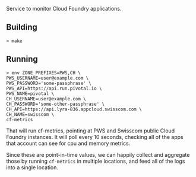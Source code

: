 Service to monitor Cloud Foundry applications.

## Building

`> make`

## Running

```
> env ZONE_PREFIXES=PWS,CH \
PWS_USERNAME=user@example.com \
PWS_PASSWORD='some-passphrase' \
PWS_API=https://api.run.pivotal.io \
PWS_NAME=pivotal \
CH_USERNAME=user@example.com \
CH_PASSWORD='some-other-passphrase' \
CH_API=https://api.lyra-836.appcloud.swisscom.com \
CH_NAME=swisscom \
cf-metrics
```

That will run cf-metrics, pointing at PWS and Swisscom public Cloud Foundry
instances. It will poll every 10 seconds, checking all of the apps that account
can see for cpu and memory metrics.

Since these are point-in-time values, we can happily collect and aggregate
those by running `cf-metrics` in multiple locations, and feed all of the logs
into a single location.
